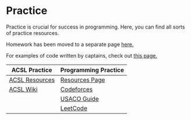 # Practice

Practice is crucial for success in programming. Here, you can find all sorts of practice resources.

Homework has been moved to a separate page [here.](/practice/homework)

For examples of code written by captains, check out [this page.](/practice/past-problems)


| ACSL Practice | Programming Practice |
| --- | --- |
| [ACSL Resources](/resources/acsl) | [Resources Page](/resources) |
| [ACSL Wiki](http://www.categories.acsl.org/wiki/index.php?title=Main_Page) | [Codeforces](https://www.codeforces.com)|
| |[USACO Guide](https://www.usaco.guide)|
| |[LeetCode](https://leetcode.com/)|

